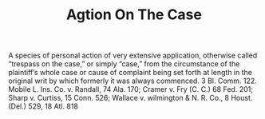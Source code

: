 ---
title: Agtion On The Case
letter: A
permalink: "/definitions/agtion-on-the-case.html"
body: A species of personal action of very extensive application, otherwise called
  “trespass on the case,” or simply “case,” from the circumstance of the plaintiff’s
  whole case or cause of complaint being set forth at length in the original writ
  by which formerly it was always commenced. 3 Bl. Comm. 122. Mobile L. Ins. Co. v.
  Randall, 74 Ala. 170; Cramer v. Fry (C. C.) 68 Fed. 201; Sharp v. Curtiss, 15 Conn.
  526; Wallace v. wilmington & N. R. Co., 8 Houst. (Del.) 529, 18 Atl. 818
published_at: '2018-07-07'
source: Black's Law Dictionary
layout: post
---